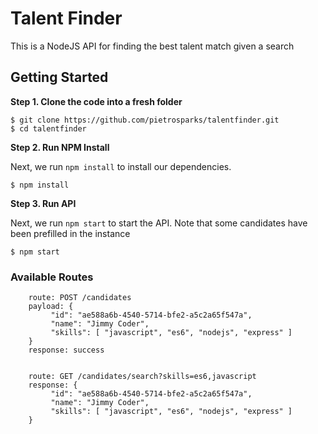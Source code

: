 # Talent Finder

This is a NodeJS API for finding the best talent match given a search 

## Getting Started

**Step 1. Clone the code into a fresh folder**

```
$ git clone https://github.com/pietrosparks/talentfinder.git
$ cd talentfinder
```

**Step 2. Run NPM Install**

Next, we run `npm install` to install our dependencies.

```
$ npm install
```

**Step 3. Run API**

Next, we run `npm start` to start the API. Note that some candidates have been prefilled in the instance

```
$ npm start
```

### Available Routes

```
    route: POST /candidates
    payload: {
         "id": "ae588a6b-4540-5714-bfe2-a5c2a65f547a",
         "name": "Jimmy Coder",
         "skills": [ "javascript", "es6", "nodejs", "express" ]
    }
    response: success


    route: GET /candidates/search?skills=es6,javascript
    response: {
         "id": "ae588a6b-4540-5714-bfe2-a5c2a65f547a",
         "name": "Jimmy Coder",
         "skills": [ "javascript", "es6", "nodejs", "express" ]
    }
```




